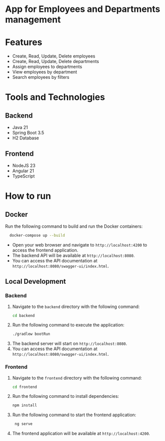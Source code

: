 # App for Employees and Departments management

# Features
- Create, Read, Update, Delete employees
- Create, Read, Update, Delete departments
- Assign employees to departments
- View employees by department
- Search employees by filters

# Tools and Technologies

## Backend
- Java 21
- Spring Boot 3.5
- H2 Database

## Frontend
- NodeJS 23
- Angular 21
- TypeScript

# How to run

## Docker

Run the following command to build and run the Docker containers:
```bash
  docker-compose up --build
```

- Open your web browser and navigate to `http://localhost:4200` to access the frontend application.
- The backend API will be available at `http://localhost:8080`.
- You can access the API documentation at `http://localhost:8080/swagger-ui/index.html`.

## Local Development

### Backend

1. Navigate to the `backend` directory with the following command:
   ```bash
   cd backend
   ```
2. Run the following command to execute the application:
   ```bash
   ./gradlew bootRun
   ```
3. The backend server will start on `http://localhost:8080`.
4. You can access the API documentation at `http://localhost:8080/swagger-ui/index.html`.

### Frontend
1. Navigate to the `frontend` directory with the following command:
   ```bash
   cd frontend
   ```
2. Run the following command to install dependencies:
   ```bash
   npm install
   ```
3. Run the following command to start the frontend application:
   ```bash
    ng serve
    ```
4. The frontend application will be available at `http://localhost:4200`.
